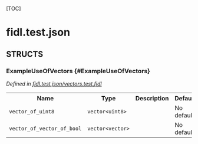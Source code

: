 [TOC]

# fidl.test.json




## **STRUCTS**

### ExampleUseOfVectors {#ExampleUseOfVectors}
*Defined in [fidl.test.json/vectors.test.fidl](https://fuchsia.googlesource.com/fuchsia/+/master/vectors.test.fidl#7)*



<table>
    <tr><th>Name</th><th>Type</th><th>Description</th><th>Default</th></tr><tr>
            <td><code>vector_of_uint8</code></td>
            <td>
                <code>vector&lt;uint8&gt;</code>
            </td>
            <td></td>
            <td>No default</td>
        </tr><tr>
            <td><code>vector_of_vector_of_bool</code></td>
            <td>
                <code>vector&lt;vector&gt;</code>
            </td>
            <td></td>
            <td>No default</td>
        </tr>
</table>













